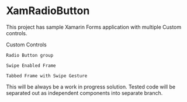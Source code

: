 # XamRadioButton

This project has sample Xamarin Forms application with multiple Custom controls.

Custom Controls

  	Radio Button group
  
  	Swipe Enabled Frame
  
  	Tabbed Frame with Swipe Gesture
    
This will be always be a work in progress solution. Tested code will be separated out as independent components into separate branch.
